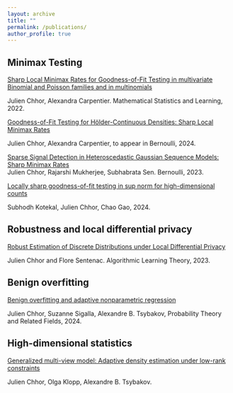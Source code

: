 ```yaml
---
layout: archive
title: ""
permalink: /publications/
author_profile: true
---
```



## Minimax Testing 

[Sharp Local Minimax Rates for Goodness-of-Fit Testing in multivariate Binomial and Poisson families and in multinomials](https://ems.press/journals/msl/articles/8015868)

Julien Chhor, Alexandra Carpentier. Mathematical Statistics and Learning, 2022.


[Goodness-of-Fit Testing for Hölder-Continuous Densities: Sharp Local Minimax Rates](https://arxiv.org/abs/2109.04346) 

Julien Chhor, Alexandra Carpentier, to appear in Bernoulli, 2024.

[Sparse Signal Detection in Heteroscedastic Gaussian Sequence Models: Sharp Minimax Rates](https://arxiv.org/abs/2211.08580)  
Julien Chhor, Rajarshi Mukherjee, Subhabrata Sen. Bernoulli, 2023.

[Locally sharp goodness-of-fit testing in sup norm for high-dimensional counts](https://arxiv.org/abs/2409.08871)

Subhodh Kotekal, Julien Chhor, Chao Gao, 2024.

## Robustness and local differential privacy

[Robust Estimation of Discrete Distributions under Local Differential Privacy](https://arxiv.org/abs/2202.06825)  

Julien Chhor and Flore Sentenac. Algorithmic Learning Theory, 2023.

## Benign overfitting

[Benign overfitting and adaptive nonparametric regression](https://arxiv.org/abs/2206.13347) 

Julien Chhor, Suzanne Sigalla, Alexandre B. Tsybakov, Probability Theory and Related Fields, 2024.

## High-dimensional statistics

[Generalized multi-view model: Adaptive density estimation under low-rank constraints](https://arxiv.org/abs/2404.17209)

Julien Chhor, Olga Klopp, Alexandre B. Tsybakov.
